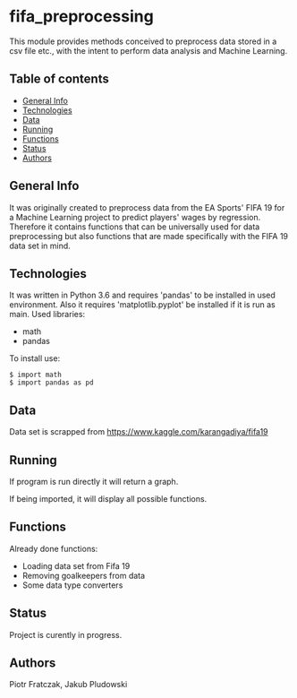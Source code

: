 # fifa_preprocessing
This module provides methods conceived to preprocess data stored in a csv file etc., with the intent to perform data analysis and Machine Learning.

## Table of contents
* [General Info](#general-info)
* [Technologies](#technologies)
* [Data](#data)
* [Running](#running)
* [Functions](#functions)
* [Status](#status)
* [Authors](#authors)


## General Info
It was originally created to preprocess data from the EA Sports' FIFA 19 for a Machine Learning project to predict players' wages by regression. Therefore it contains functions that can be universally used for data preprocessing but also functions that are made specifically with the FIFA 19 data set in mind.

## Technologies
It was written in Python 3.6 and requires 'pandas' to be installed in used environment. Also it requires 'matplotlib.pyplot' be installed if it is run as main.
Used libraries:
* math
* pandas

To install use:
```
$ import math
$ import pandas as pd
```
## Data
Data set is scrapped from https://www.kaggle.com/karangadiya/fifa19

## Running
If program is run directly it will return a graph. 

If being imported, it will display all possible functions.

## Functions
Already done functions:
* Loading data set from Fifa 19
* Removing goalkeepers from data
* Some data type converters

## Status
Project is curently in progress.

## Authors
Piotr Fratczak, Jakub Pludowski
